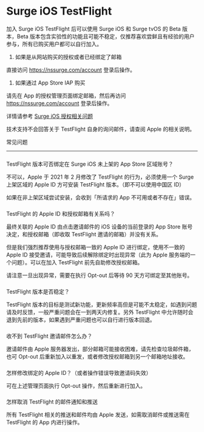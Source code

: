Surge iOS TestFlight
====================

加入 Surge iOS TestFlight 后可以使用 Surge iOS 和 Surge tvOS 的 Beta 版本，Beta 版本包含实验性的功能且可能不稳定，仅推荐喜欢尝鲜且有经验的用户参与，所有已购买用户都可以自行加入。

1.  如果是从网站购买的授权或者已经绑定了邮箱
    

直接访问 https://nssurge.com/account 登录后操作。

1.  如果通过 App Store IAP 购买
    

请先在 App 的授权管理页面绑定邮箱，然后再访问 https://nssurge.com/account 登录后操作。

详情请参考 [Surge iOS 授权相关问题](/surge-knowledge-base/zh/license/ios-faq)

技术支持不会回答关于 TestFlight 自身的询问邮件，请查阅 Apple 的相关说明。

[](#chang-jian-wen-ti)

常见问题


--------------------------------

### 

[](#testflight-ban-ben-ke-fou-bang-ding-zai-surge-ios-wei-shang-jia-de-app-store-qu-yu-zhang-hao)

TestFlight 版本可否绑定在 Surge iOS 未上架的 App Store 区域账号？

不可以，Apple 于 2021 年 2 月修改了 TestFlight 的行为，必须使用一个 Surge 上架区域的 Apple ID 方可安装 TestFlight 版本。（即不可以使用中国区 ID）

如果在非上架区域尝试安装，会收到「所请求的 App 不可用或者不存在」错误。

### 

[](#testflight-de-apple-id-he-shou-quan-you-xiang-you-guan-xi-ma)

TestFlight 的 Apple ID 和授权邮箱有关系吗？

最终关联的 Apple ID 由点击邀请邮件的 iOS 设备的当前登录的 App Store 账号决定，和授权邮箱（即收取 TestFlight 邀请的邮箱）并没有关系。

但是我们强烈推荐使用与授权邮箱一致的 Apple ID 进行绑定，使用不一致的 Apple ID 接受邀请，可能导致后续解除绑定时出现异常（此为 Apple 服务端的一个问题）。可以在加入 TestFlight 前先自助修改授权邮箱。

请注意一旦出现异常，需要在执行 Opt-out 后等待 90 天方可绑定至其他账号。

### 

[](#testflight-ban-ben-shi-fou-wen-ding)

TestFlight 版本是否稳定？

TestFlight 版本的目标是测试新功能，更新频率高但是可能不太稳定，如遇到问题请及时反馈，一般严重问题会在一到两天内修复。另外 TestFlight 中允许随时会退到先前的版本，如果遇到严重问题也可以自行进行版本回退。

### 

[](#shou-bu-dao-testflight-yao-qing-you-jian-zen-me-ban)

收不到 TestFlight 邀请邮件怎么办？

邀请邮件由 Apple 服务器发出，部分邮箱可能接收困难，请先检查垃圾邮件箱，也可 Opt-out 后重新加入以重发，或者修改授权邮箱到另一个邮箱地址接收。

### 

[](#zen-yang-xiu-gai-bang-ding-de-apple-id-huo-zhe-cao-zuo-cuo-wu-dao-zhi-yao-qing-ma-shi-xiao)

怎样修改绑定的 Apple ID？（或者操作错误导致邀请码失效）

可在上述管理页面执行 Opt-out 操作，然后重新进行加入。

### 

[](#zen-yang-qu-xiao-testflight-de-you-jian-tong-zhi-he-tui-song)

怎样取消 TestFlight 的邮件通知和推送

所有 TestFlight 相关的推送和邮件均由 Apple 发送，如需取消邮件或推送需在 TestFlight 的 App 内进行操作。